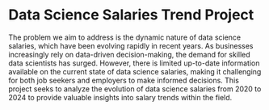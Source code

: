 # Data Science Salaries Trend Project
The problem we aim to address is the dynamic nature of data science salaries, which have been evolving rapidly in recent years. As businesses increasingly rely on data-driven decision-making, the demand for skilled data scientists has surged. However, there is limited up-to-date information available on the current state of data science salaries, making it challenging for both job seekers and employers to make informed decisions. This project seeks to analyze the evolution of data science salaries from 2020 to 2024 to provide valuable insights into salary trends within the field.

